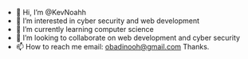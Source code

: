 - 👋 Hi, I’m @KevNoahh
- 👀 I’m interested in cyber security and web development 
- 🌱 I’m currently learning computer science
- 💞️ I’m looking to collaborate on web development and cyber security 
- 📫 How to reach me email: obadinooh@gmail.com
    Thanks. 
<!---
KevNoahh/KevNoahh is a ✨ special ✨ repository because its `README.md` (this file) appears on your GitHub profile.
You can click the Preview link to take a look at your changes.
--->
